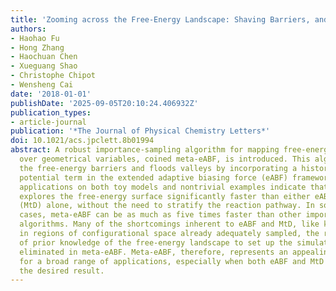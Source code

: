 ```yaml
---
title: 'Zooming across the Free-Energy Landscape: Shaving Barriers, and Flooding Valleys'
authors:
- Haohao Fu
- Hong Zhang
- Haochuan Chen
- Xueguang Shao
- Christophe Chipot
- Wensheng Cai
date: '2018-01-01'
publishDate: '2025-09-05T20:10:24.406932Z'
publication_types:
- article-journal
publication: '*The Journal of Physical Chemistry Letters*'
doi: 10.1021/acs.jpclett.8b01994
abstract: A robust importance-sampling algorithm for mapping free-energy surfaces
  over geometrical variables, coined meta-eABF, is introduced. This algorithm shaves
  the free-energy barriers and floods valleys by incorporating a history-dependent
  potential term in the extended adaptive biasing force (eABF) framework. Numerical
  applications on both toy models and nontrivial examples indicate that meta-eABF
  explores the free-energy surface significantly faster than either eABF or metadynamics
  (MtD) alone, without the need to stratify the reaction pathway. In some favorable
  cases, meta-eABF can be as much as five times faster than other importance-sampling
  algorithms. Many of the shortcomings inherent to eABF and MtD, like kinetic trapping
  in regions of configurational space already adequately sampled, the requirement
  of prior knowledge of the free-energy landscape to set up the simulation, are readily
  eliminated in meta-eABF. Meta-eABF, therefore, represents an appealing solution
  for a broad range of applications, especially when both eABF and MtD fail to achieve
  the desired result.
---
```

